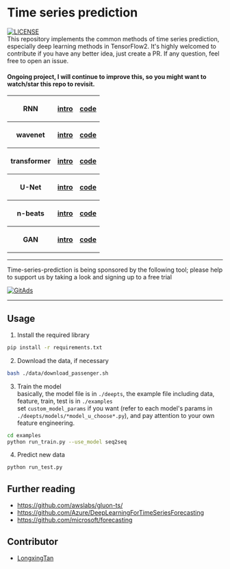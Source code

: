 # Time series prediction
[![LICENSE](https://img.shields.io/badge/license-Anti%20996-blue.svg)](https://github.com/996icu/996.ICU/blob/master/LICENSE)<br>
This repository implements the common methods of time series prediction, especially deep learning methods in TensorFlow2. 
It's highly welcomed to contribute if you have any better idea, just create a PR. If any question, feel free to open an issue.

#### Ongoing project, I will continue to improve this, so you might want to watch/star this repo to revisit.

<table style="width:100%" align="center">  
  <tr>
    <th>
      <p align="center">
      RNN                  
      </p>
    </th>
    <th>
      <p align="center">
           <a href="./docs/rnn.md" name="introduction">intro</a>      
      </p>
    </th>
    <th>
      <p align="center">
           <a href="./deepts/models/seq2seq.py" name="code">code</a>     
      </p>
    </th>
  </tr>
  <tr>
    <th>
      <p align="center">
      wavenet                 
      </p>
    </th>
    <th>
      <p align="center">
           <a href="./docs/wavenet.md" name="introduction">intro</a>      
      </p>
    </th>
    <th>
      <p align="center">
           <a href="./deepts/models/wavenet.py" name="code">code</a>     
      </p>
    </th>
  </tr>
  <tr>
    <th>
      <p align="center">
      transformer           
      </p>
    </th>
    <th>
      <p align="center">
           <a href="./docs/transformer.md" name="introduction">intro</a>              
      </p>   
    </th>
    <th> 
      <p align="center">
           <a href="./deepts/models/transformer.py" name="code">code</a>     
      </p>      
    </th>
  </tr>
  <tr>
    <th>
      <p align="center">
      U-Net                  
      </p>
    </th>
    <th>
      <p align="center">
           <a href="./docs/unet.md" name="introduction">intro</a>     
      </p>
    </th>
    <th>
      <p align="center">
           <a href="./deepts/models/unet.py" name="code">code</a>     
      </p>      
    </th>
  </tr>
  <tr>
    <th>
      <p align="center">
      n-beats                  
      </p>
    </th>
    <th>
      <p align="center">
            <a href="./docs/nbeats.md" name="introduction">intro</a>     
      </p>
    </th>
    <th>
      <p align="center">
           <a href="./deepts/models/nbeats.py" name="code">code</a>     
      </p>      
    </th>
  </tr>
  <tr>
    <th>
      <p align="center">
      GAN                   
      </p>
    </th>
    <th>
      <p align="center">
           <a href="./docs/gan.md" name="introduction">intro</a>      
      </p>
    </th>
    <th>
      <p align="center">
           <a href="./deepts/models/gan.py" name="code">code</a>     
      </p>      
    </th>
  </tr>
</table>


-----

Time-series-prediction is being sponsored by the following tool; please help to support us by taking a look and signing up to a free trial

<a href="https://tracking.gitads.io/?repo=Time-series-prediction"><img src="https://images.gitads.io/Time-series-prediction" alt="GitAds"/></a>

-----


## Usage
1. Install the required library
```bash
pip install -r requirements.txt
```
2. Download the data, if necessary
```bash
bash ./data/download_passenger.sh
```
3. Train the model <br>
basically, the model file is in `./deepts`, the example file including data, feature, train, test is in `./examples` <br>
set `custom_model_params` if you want (refer to each model's params in `./deepts/models/*model_u_choose*.py`), and pay attention to your own feature engineering.

```bash
cd examples
python run_train.py --use_model seq2seq
```
4. Predict new data
```bash
python run_test.py
```

## Further reading
- https://github.com/awslabs/gluon-ts/
- https://github.com/Azure/DeepLearningForTimeSeriesForecasting
- https://github.com/microsoft/forecasting

## Contributor
- [LongxingTan](https://longxingtan.github.io/)

